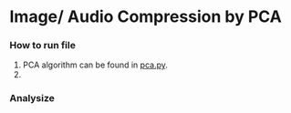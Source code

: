 # Image/ Audio Compression by PCA

### How to run file
1. PCA algorithm can be found in [pca.py](https://github.com/HongHanh2104/maths4ai/blob/master/HW3/pca.py).
2. 




### Analysize